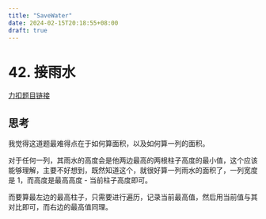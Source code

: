 ```yaml
---
title: "SaveWater"
date: 2024-02-15T20:18:55+08:00
draft: true
---
```


# 42. 接雨水

[力扣题目链接](https://leetcode.cn/problems/trapping-rain-water/description/)

## 思考

我觉得这道题最难得点在于如何算面积，以及如何算一列的面积。

对于任何一列，其雨水的高度会是他两边最高的两根柱子高度的最小值，这个应该能够理解，主要不好想到，既然知道这个，就很好算一列雨水的面积了，一列宽度是 1，而高度是最高高度 - 当前柱子高度即可。

而要算最左边的最高柱子，只需要进行遍历，记录当前最高值，然后用当前值与其对比即可，而右边的最高值同理。
